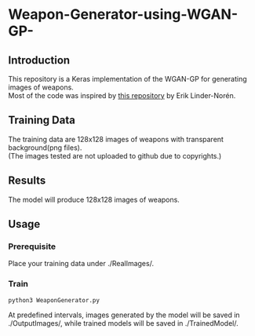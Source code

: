 # Weapon-Generator-using-WGAN-GP-
## Introduction
This repository is a Keras implementation of the WGAN-GP for generating images of weapons.<br />
Most of the code was inspired by [this repository](https://github.com/eriklindernoren/Keras-GAN/tree/master/wgan_gp) by Erik Linder-Norén.
## Training Data
The training data are 128x128 images of weapons with transparent background(png files).<br />
(The images tested are not uploaded to github due to copyrights.)<br />
## Results
The model will produce 128x128 images of weapons.<br />
## Usage
### Prerequisite
Place your training data under ./RealImages/.
### Train
    python3 WeaponGenerator.py
At predefined intervals, images generated by the model will be saved in ./OutputImages/, while trained models will be saved in ./TrainedModel/.
